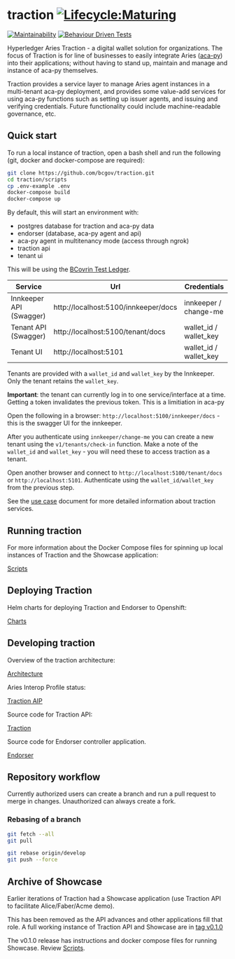 # traction [![Lifecycle:Maturing](https://img.shields.io/badge/Lifecycle-Maturing-007EC6)](<Redirect-URL>)
[![Maintainability](https://api.codeclimate.com/v1/badges/e6df50041dd4373c7e15/maintainability)](https://codeclimate.com/github/bcgov/traction/maintainability)
[![Behaviour Driven Tests](https://github.com/bcgov/traction/actions/workflows/run_bdd_tests_dev.yml/badge.svg)](https://github.com/bcgov/traction/actions/workflows/run_bdd_tests_dev.yml)

Hyperledger Aries Traction - a digital wallet solution for organizations. The focus of Traction is for line of businesses to easily integrate Aries ([aca-py](https://github.com/hyperledger/aries-cloudagent-python)) into their applications; without having to stand up, maintain and manage and instance of aca-py themselves.

Traction provides a service layer to manage Aries agent instances in a multi-tenant aca-py deployment, and provides some value-add services for using aca-py functions such as setting up issuer agents, and issuing and verifying credentials.  Future functionality could include machine-readable governance, etc.

## Quick start

To run a local instance of traction, open a bash shell and run the following (git, docker and docker-compose are required):

```bash
git clone https://github.com/bcgov/traction.git
cd traction/scripts
cp .env-example .env
docker-compose build
docker-compose up
```

By default, this will start an environment with:

* postgres database for traction and aca-py data
* endorser (database, aca-py agent and api)
* aca-py agent in multitenancy mode (access through ngrok)
* traction api
* tenant ui

This will be using the [BCovrin Test Ledger](http://test.bcovrin.vonx.io).

| Service | Url | Credentials |
| --- | --- | --- |
| Innkeeper API (Swagger) | http://localhost:5100/innkeeper/docs | innkeeper / change-me |
| Tenant API (Swagger) | http://localhost:5100/tenant/docs | wallet\_id / wallet\_key |
| Tenant UI | http://localhost:5101 | wallet\_id / wallet\_key |

Tenants are provided with a `wallet_id` and `wallet_key` by the Innkeeper. Only the tenant retains the `wallet_key`. 

**Important**: the tenant can currently log in to one service/interface at a time. Getting a token invalidates the previous token. This is a limitiation in aca-py

Open the following in a browser: `http://localhost:5100/innkeeper/docs` - this is the swagger UI for the innkeeper.

After you authenticate using `innkeeper/change-me` you can create a new tenant using the `v1/tenants/check-in` function.  Make a note of the `wallet_id` and `wallet_key` - you will need these to access traction as a tenant.

Open another browser and connect to `http://localhost:5100/tenant/docs` or `http://localhost:5101`.  Authenticate using the `wallet_id/wallet_key` from the previous step.

See the [use case](./docs/USE-CASE.md) document for more detailed information about traction services.


## Running traction

For more information about the Docker Compose files for spinning up local instances of Traction and the Showcase application:

[Scripts](./scripts/README.md)

## Deploying Traction

Helm charts for deploying Traction and Endorser to Openshift:

[Charts](./charts/README.md)

## Developing traction

Overview of the traction architecture:

[Architecture](./docs/ARCHITECTURE.md)

Aries Interop Profile status:

[Traction AIP](./docs/AIP.md)

Source code for Traction API:

[Traction](./services/traction/README.md)


Source code for Endorser controller application.

[Endorser](./services/endorser/README.md)

## Repository workflow
Currently authorized users can create a branch and run a pull request to merge in changes. Unauthorized can always create a fork.

### Rebasing of a branch
```bash
git fetch --all
git pull

git rebase origin/develop
git push --force
```

## Archive of Showcase
Earlier iterations of Traction had a Showcase application (use Traction API to facilitate Alice/Faber/Acme demo).

This has been removed as the API advances and other applications fill that role. A full working instance of Traction API and Showcase are in [tag v0.1.0](https://github.com/bcgov/traction/releases/tag/v0.1.0)

The v0.1.0 release has instructions and docker compose files for running Showcase.
Review [Scripts](https://github.com/bcgov/traction/blob/66565a3f6c01ddec241dc3b8db2bd99879bd7cf2/scripts/README.md). 


